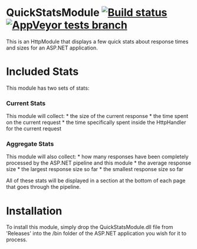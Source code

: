 QuickStatsModule [![Build status](https://ci.appveyor.com/api/projects/status/ijwnm38fdokgnid6?svg=true) ![AppVeyor tests branch](https://img.shields.io/appveyor/tests/tjcertified/quickstatsmodule/master.svg)](https://ci.appveyor.com/project/tjcertified/quickstatsmodule)
================

This is an HttpModule that displays a few quick stats about response times and sizes for an ASP.NET application.

# Included Stats
This module has two sets of stats:

### Current Stats
This module will collect:
    * the size of the current response 
    * the time spent on the current request
    * the time specifically spent inside the HttpHandler for the current request

### Aggregate Stats
This module will also collect:
    * how many responses have been completely processed by the ASP.NET pipeline and this module
    * the average response size
    * the largest response size so far
    * the smallest response size so far

All of these stats will be displayed in a section at the bottom of each page that goes through the pipeline.

# Installation
To install this module, simply drop the QuickStatsModule.dll file from 'Releases' into the /bin folder of the ASP.NET application you wish for it to process.
